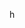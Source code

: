 h

  
<!---
DaDoge925/DaDoge925 is a ✨ special ✨ repository because its `README.md` (this file) appears on your GitHub profile. (were lying)
You can click the Preview link to take a look at your changes.
--->
